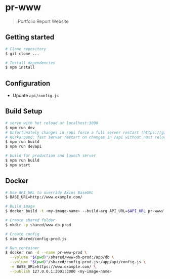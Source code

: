 # pr-www

> Portfolio Report Website

## Getting started

``` bash
# Clone repository
$ git clone ...

# Install dependencies
$ npm install
```

## Configuration

- Update `api/config.js`

## Build Setup

``` bash
# serve with hot reload at localhost:3000
$ npm run dev
# Unfortunately changes in /api force a full server restart (https://github.com/nuxt/nuxt.js/issues/4301)
# Workaround: fast server restart on changes in /api without nuxt reload
$ npm run build
$ npm run devapi

# build for production and launch server
$ npm run build
$ npm start
```

## Docker

``` bash
# Use API_URL to override Axios BaseURL
$ BASE_URL=http://www.example.com/

# Build image
$ docker build -t <my-image-name> --build-arg API_URL=$API_URL pr-www/

# Create shared folder
$ mkdir -p shared/www-db-prod

# Create config
$ vim shared/config-prod.js

# Run container
$ docker run -d --name pr-www-prod \
  --volume "$(pwd)"/shared/www-db-prod:/app/db \
  --volume "$(pwd)"/shared/config-prod.js:/app/api/config.js \
  -e BASE_URL=https://www.example.com/ \
  --publish 127.0.0.1:3001:3000 <my-image-name>
```
